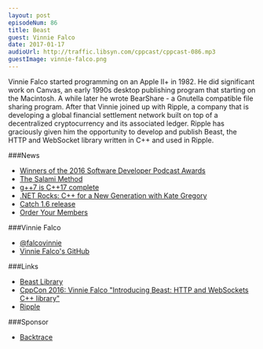 ```yaml
---
layout: post
episodeNum: 86
title: Beast
guest: Vinnie Falco
date: 2017-01-17
audioUrl: http://traffic.libsyn.com/cppcast/cppcast-086.mp3
guestImage: vinnie-falco.png
---
```


Vinnie Falco started programming on an Apple II+ in 1982. He did significant work on Canvas, an early 1990s desktop publishing program that starting on the Macintosh. A while later he wrote BearShare - a Gnutella compatible file sharing program.
After that Vinnie joined up with Ripple, a company that is developing a global financial settlement network built on top of a decentralized cryptocurrency and its associated ledger. Ripple has graciously given him the opportunity to develop and publish Beast, the HTTP and WebSocket library written in C++ and used in Ripple.

###News

 - [Winners of the 2016 Software Developer Podcast Awards](https://simpleprogrammer.com/2017/01/17/winners-2016-software-developer-podcast-awards/)
 - [The Salami Method](https://adishavit.github.io/2017/salami-method/)
 - [g++7 is C++17 complete](https://gcc.gnu.org/projects/cxx-status.html#cxx1z)
 - [.NET Rocks: C++ for a New Generation with Kate Gregory](http://dotnetrocks.com/?show=1398)
 - [Catch 1.6 release](https://github.com/philsquared/Catch/releases/tag/v1.6.0)
 - [Order Your Members](https://jonasdevlieghere.com/order-your-members/)
 
###Vinnie Falco

 - [@falcovinnie](https://twitter.com/falcovinnie)
 - [Vinnie Falco's GitHub](https://github.com/vinniefalco)
 
###Links

 - [Beast Library](https://github.com/vinniefalco/Beast)
 - [CppCon 2016: Vinnie Falco "Introducing Beast: HTTP and WebSockets C++ library"](https://www.youtube.com/watch?v=uJZgRcvPFwI)
 - [Ripple](https://ripple.com/)
 
###Sponsor

- [Backtrace](https://www.backtrace.io/cppcast)

